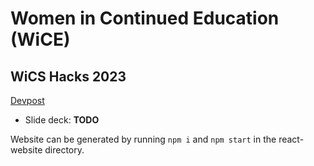 # Women in Continued Education (WiCE)
## WiCS Hacks 2023
[Devpost](https://devpost.com/software/wics-hacks-2023)
- Slide deck: **TODO**

Website can be generated by running `npm i` and `npm start` in the react-website directory.
